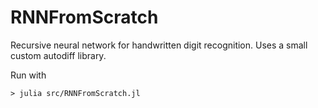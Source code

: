 # RNNFromScratch
Recursive neural network for handwritten digit recognition.
Uses a small custom autodiff library.

Run with
```
> julia src/RNNFromScratch.jl
```